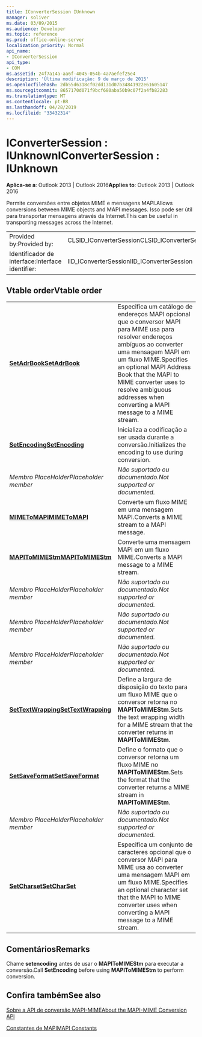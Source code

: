 ```yaml
---
title: IConverterSession IUnknown
manager: soliver
ms.date: 03/09/2015
ms.audience: Developer
ms.topic: reference
ms.prod: office-online-server
localization_priority: Normal
api_name:
- IConverterSession
api_type:
- COM
ms.assetid: 24f7a14a-aa6f-4045-054b-4a7aefef25e4
description: 'Última modificação: 9 de março de 2015'
ms.openlocfilehash: 2db55d6318cf02dd131d07b34841922e61605147
ms.sourcegitcommit: 8657170d071f9bcf680aba50b9c07f2a4fb82283
ms.translationtype: MT
ms.contentlocale: pt-BR
ms.lasthandoff: 04/28/2019
ms.locfileid: "33432314"
---
```

# <a name="iconvertersession--iunknown"></a><span data-ttu-id="0fe4d-103">IConverterSession : IUnknown</span><span class="sxs-lookup"><span data-stu-id="0fe4d-103">IConverterSession : IUnknown</span></span>

  
  
<span data-ttu-id="0fe4d-104">**Aplica-se a**: Outlook 2013 | Outlook 2016</span><span class="sxs-lookup"><span data-stu-id="0fe4d-104">**Applies to**: Outlook 2013 | Outlook 2016</span></span> 
  
<span data-ttu-id="0fe4d-105">Permite conversões entre objetos MIME e mensagens MAPI.</span><span class="sxs-lookup"><span data-stu-id="0fe4d-105">Allows conversions between MIME objects and MAPI messages.</span></span> <span data-ttu-id="0fe4d-106">Isso pode ser útil para transportar mensagens através da Internet.</span><span class="sxs-lookup"><span data-stu-id="0fe4d-106">This can be useful in transporting messages across the Internet.</span></span>
  
|||
|:-----|:-----|
|<span data-ttu-id="0fe4d-107">Provided by:</span><span class="sxs-lookup"><span data-stu-id="0fe4d-107">Provided by:</span></span>  <br/> |<span data-ttu-id="0fe4d-108">CLSID_IConverterSession</span><span class="sxs-lookup"><span data-stu-id="0fe4d-108">CLSID_IConverterSession</span></span>  <br/> |
|<span data-ttu-id="0fe4d-109">Identificador de interface:</span><span class="sxs-lookup"><span data-stu-id="0fe4d-109">Interface identifier:</span></span>  <br/> |<span data-ttu-id="0fe4d-110">IID_IConverterSession</span><span class="sxs-lookup"><span data-stu-id="0fe4d-110">IID_IConverterSession</span></span>  <br/> |
   
## <a name="vtable-order"></a><span data-ttu-id="0fe4d-111">Vtable order</span><span class="sxs-lookup"><span data-stu-id="0fe4d-111">Vtable order</span></span>

|||
|:-----|:-----|
|<span data-ttu-id="0fe4d-112">**[SetAdrBook](iconvertersession-setadrbook.md)**</span><span class="sxs-lookup"><span data-stu-id="0fe4d-112">**[SetAdrBook](iconvertersession-setadrbook.md)**</span></span> <br/> |<span data-ttu-id="0fe4d-113">Especifica um catálogo de endereços MAPI opcional que o conversor MAPI para MIME usa para resolver endereços ambíguos ao converter uma mensagem MAPI em um fluxo MIME.</span><span class="sxs-lookup"><span data-stu-id="0fe4d-113">Specifies an optional MAPI Address Book that the MAPI to MIME converter uses to resolve ambiguous addresses when converting a MAPI message to a MIME stream.</span></span>  <br/> |
|<span data-ttu-id="0fe4d-114">**[SetEncoding](iconvertersession-setencoding.md)**</span><span class="sxs-lookup"><span data-stu-id="0fe4d-114">**[SetEncoding](iconvertersession-setencoding.md)**</span></span> <br/> |<span data-ttu-id="0fe4d-115">Inicializa a codificação a ser usada durante a conversão.</span><span class="sxs-lookup"><span data-stu-id="0fe4d-115">Initializes the encoding to use during conversion.</span></span>  <br/> |
| <span data-ttu-id="0fe4d-116">*Membro PlaceHolder*</span><span class="sxs-lookup"><span data-stu-id="0fe4d-116">*Placeholder member*</span></span>  <br/> | <span data-ttu-id="0fe4d-117">*Não suportado ou documentado.*</span><span class="sxs-lookup"><span data-stu-id="0fe4d-117">*Not supported or documented.*</span></span>  <br/> |
|<span data-ttu-id="0fe4d-118">**[MIMEToMAPI](iconvertersession-mimetomapi.md)**</span><span class="sxs-lookup"><span data-stu-id="0fe4d-118">**[MIMEToMAPI](iconvertersession-mimetomapi.md)**</span></span> <br/> |<span data-ttu-id="0fe4d-119">Converte um fluxo MIME em uma mensagem MAPI.</span><span class="sxs-lookup"><span data-stu-id="0fe4d-119">Converts a MIME stream to a MAPI message.</span></span>  <br/> |
|<span data-ttu-id="0fe4d-120">**[MAPIToMIMEStm](iconvertersession-mapitomimestm.md)**</span><span class="sxs-lookup"><span data-stu-id="0fe4d-120">**[MAPIToMIMEStm](iconvertersession-mapitomimestm.md)**</span></span> <br/> |<span data-ttu-id="0fe4d-121">Converte uma mensagem MAPI em um fluxo MIME.</span><span class="sxs-lookup"><span data-stu-id="0fe4d-121">Converts a MAPI message to a MIME stream.</span></span>  <br/> |
| <span data-ttu-id="0fe4d-122">*Membro PlaceHolder*</span><span class="sxs-lookup"><span data-stu-id="0fe4d-122">*Placeholder member*</span></span>  <br/> | <span data-ttu-id="0fe4d-123">*Não suportado ou documentado.*</span><span class="sxs-lookup"><span data-stu-id="0fe4d-123">*Not supported or documented.*</span></span>  <br/> |
| <span data-ttu-id="0fe4d-124">*Membro PlaceHolder*</span><span class="sxs-lookup"><span data-stu-id="0fe4d-124">*Placeholder member*</span></span>  <br/> | <span data-ttu-id="0fe4d-125">*Não suportado ou documentado.*</span><span class="sxs-lookup"><span data-stu-id="0fe4d-125">*Not supported or documented.*</span></span>  <br/> |
| <span data-ttu-id="0fe4d-126">*Membro PlaceHolder*</span><span class="sxs-lookup"><span data-stu-id="0fe4d-126">*Placeholder member*</span></span>  <br/> | <span data-ttu-id="0fe4d-127">*Não suportado ou documentado.*</span><span class="sxs-lookup"><span data-stu-id="0fe4d-127">*Not supported or documented.*</span></span>  <br/> |
|<span data-ttu-id="0fe4d-128">**[SetTextWrapping](iconvertersession-settextwrapping.md)**</span><span class="sxs-lookup"><span data-stu-id="0fe4d-128">**[SetTextWrapping](iconvertersession-settextwrapping.md)**</span></span> <br/> |<span data-ttu-id="0fe4d-129">Define a largura de disposição do texto para um fluxo MIME que o conversor retorna no **MAPIToMIMEStm**.</span><span class="sxs-lookup"><span data-stu-id="0fe4d-129">Sets the text wrapping width for a MIME stream that the converter returns in **MAPIToMIMEStm**.</span></span>  <br/> |
|<span data-ttu-id="0fe4d-130">**[SetSaveFormat](iconvertersession-setsaveformat.md)**</span><span class="sxs-lookup"><span data-stu-id="0fe4d-130">**[SetSaveFormat](iconvertersession-setsaveformat.md)**</span></span> <br/> |<span data-ttu-id="0fe4d-131">Define o formato que o conversor retorna um fluxo MIME no **MAPIToMIMEStm**.</span><span class="sxs-lookup"><span data-stu-id="0fe4d-131">Sets the format that the converter returns a MIME stream in **MAPIToMIMEStm**.</span></span>  <br/> |
| <span data-ttu-id="0fe4d-132">*Membro PlaceHolder*</span><span class="sxs-lookup"><span data-stu-id="0fe4d-132">*Placeholder member*</span></span>  <br/> | <span data-ttu-id="0fe4d-133">*Não suportado ou documentado.*</span><span class="sxs-lookup"><span data-stu-id="0fe4d-133">*Not supported or documented.*</span></span>  <br/> |
|<span data-ttu-id="0fe4d-134">**[SetCharset](iconvertersession-setcharset.md)**</span><span class="sxs-lookup"><span data-stu-id="0fe4d-134">**[SetCharSet](iconvertersession-setcharset.md)**</span></span> <br/> |<span data-ttu-id="0fe4d-135">Especifica um conjunto de caracteres opcional que o conversor MAPI para MIME usa ao converter uma mensagem MAPI em um fluxo MIME.</span><span class="sxs-lookup"><span data-stu-id="0fe4d-135">Specifies an optional character set that the MAPI to MIME converter uses when converting a MAPI message to a MIME stream.</span></span>  <br/> |
   
## <a name="remarks"></a><span data-ttu-id="0fe4d-136">Comentários</span><span class="sxs-lookup"><span data-stu-id="0fe4d-136">Remarks</span></span>

<span data-ttu-id="0fe4d-137">Chame **setencoding** antes de usar o **MAPIToMIMEStm** para executar a conversão.</span><span class="sxs-lookup"><span data-stu-id="0fe4d-137">Call **SetEncoding** before using **MAPIToMIMEStm** to perform conversion.</span></span> 
  
## <a name="see-also"></a><span data-ttu-id="0fe4d-138">Confira também</span><span class="sxs-lookup"><span data-stu-id="0fe4d-138">See also</span></span>



[<span data-ttu-id="0fe4d-139">Sobre a API de conversão MAPI-MIME</span><span class="sxs-lookup"><span data-stu-id="0fe4d-139">About the MAPI-MIME Conversion API</span></span>](about-the-mapi-mime-conversion-api.md)
  
[<span data-ttu-id="0fe4d-140">Constantes de MAPI</span><span class="sxs-lookup"><span data-stu-id="0fe4d-140">MAPI Constants</span></span>](mapi-constants.md)

